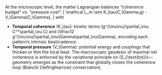 At the microscopic level, the matter Lagrangian balances “coherence budget” vs. “pressure cost”:
[ \mathcal L_m \sim K_\tau(C,\Gamma;g) - V_\Gamma(C,\Gamma), ]
with

* **Temporal coherence** (K_\tau): kinetic terms (g^{\mu\nu}\partial_\mu C^*\partial_\nu C) and (\tfrac12 g^{\mu\nu}\partial_\mu\Gamma\partial_\nu\Gamma), encoding each pattern’s intrinsic beat/cadence.
* **Temporal pressure** (V_\Gamma): potential energy and couplings that thicken or thin the local beat.
  The macroscopic geodesic of maximal net coherence is enforced by the variational principle on (S_{\text{tot}})—geometry emerges as the constraint that globally closes the coherence loop (Bianchi (\leftrightarrow) conservation).